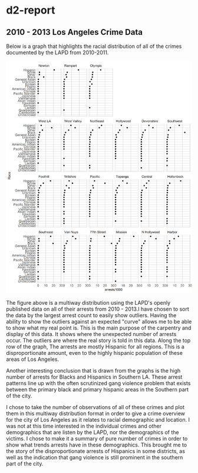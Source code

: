 d2-report
================

2010 - 2013 Los Angeles Crime Data
----------------------------------

Below is a graph that highlights the racial distribution of all of the crimes documented by the LAPD from 2010-2011.

<img src="../figures/d2-crime-data.png" width="2400" />

The figure above is a multiway distribution using the LAPD's openly published data on all of their arrests from 2010 - 2013.I have chosen to sort the data by the largest arrest count to easily show outliers. Having the ability to show the outliers against an expected "curve" allows me to be able to show what my real point is. This is the main purpose of the carpentry and display of this data. It shows where the unexpected number of arrests occur. The outliers are where the real story is told in this data. Along the top row of the graph, The arrests are mostly Hispanic for all regions. This is a disproportionate amount, even to the highly hispanic population of these areas of Los Angeles.

Another interesting conclusion that is drawn from the graphs is the high number of arrests for Blacks and Hispanics in Southern LA. These arrest patterns line up with the often scrutinized gang violence problem that exists between the primary black and primary hispanic areas in the Southern part of the city.

I chose to take the number of observations of all of these crimes and plot them in this multiway distribution format in order to give a crime overview for the city of Los Angeles as it relates to racial demographic and location. I was not at this time interested in the individual crimes and other demographics that are listen by the LAPD, nor the demographics of the victims. I chose to make it a summary of pure number of crimes in order to show what trends arrests have in these demographics. This brought me to the story of the disproportionate arrests of Hispanics in some districts, as well as the indication that gang violence is still prominent in the southern part of the city.
